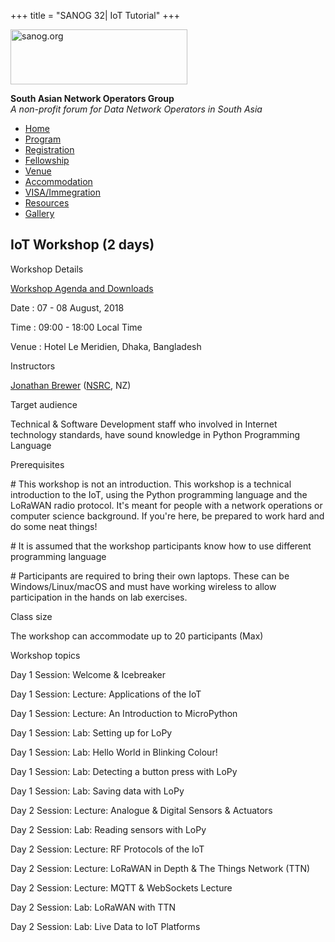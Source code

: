 +++
title = "SANOG 32| IoT Tutorial"
+++

[<img src="../images/logo.jpg" width="283" height="88" alt="sanog.org" />](../index.html)

**South Asian Network Operators Group**  
*A non-profit forum for Data Network Operators in South Asia*

-   [Home](index.html)
-   [Program](program.html)
-   [Registration](reg.html)
-   [Fellowship](fellowship.html)
-   [Venue](venue.html)
-   [Accommodation](accomo.html)
-   [VISA/Immegration](visa.html)
-   [Resources](downloads.html)
-   [Gallery](gallery.html)

IoT Workshop (2 days)
---------------------

 

Workshop Details

[Workshop Agenda and
Downloads](https://telco2.atlassian.net/wiki/spaces/SAN/overview)

Date : 07 - 08 August, 2018

Time : 09:00 - 18:00 Local Time

Venue : Hotel Le Meridien, Dhaka, Bangladesh

  

Instructors

[Jonathan Brewer](https://jon.brewer.nz/) ([NSRC](https://nsrc.org/),
NZ)

  

Target audience

Technical & Software Development staff who involved in Internet
technology standards, have sound knowledge in Python Programming
Language

  

Prerequisites

\# This workshop is not an introduction. This workshop is a technical
introduction to the IoT, using the Python programming language and the
LoRaWAN radio protocol. It's meant for people with a network operations
or computer science background. If you're here, be prepared to work hard
and do some neat things!

\# It is assumed that the workshop participants know how to use
different programming language

\# Participants are required to bring their own laptops. These can be
Windows/Linux/macOS and must have working wireless to allow
participation in the hands on lab exercises.

  

Class size

The workshop can accommodate up to 20 participants (Max)

  

Workshop topics

Day 1 Session: Welcome & Icebreaker

Day 1 Session: Lecture: Applications of the IoT

Day 1 Session: Lecture: An Introduction to MicroPython

Day 1 Session: Lab: Setting up for LoPy

Day 1 Session: Lab: Hello World in Blinking Colour!

Day 1 Session: Lab: Detecting a button press with LoPy

Day 1 Session: Lab: Saving data with LoPy

  

Day 2 Session: Lecture: Analogue & Digital Sensors & Actuators

Day 2 Session: Lab: Reading sensors with LoPy

Day 2 Session: Lecture: RF Protocols of the IoT

Day 2 Session: Lecture: LoRaWAN in Depth & The Things Network (TTN)

Day 2 Session: Lecture: MQTT & WebSockets Lecture

Day 2 Session: Lab: LoRaWAN with TTN

Day 2 Session: Lab: Live Data to IoT Platforms
